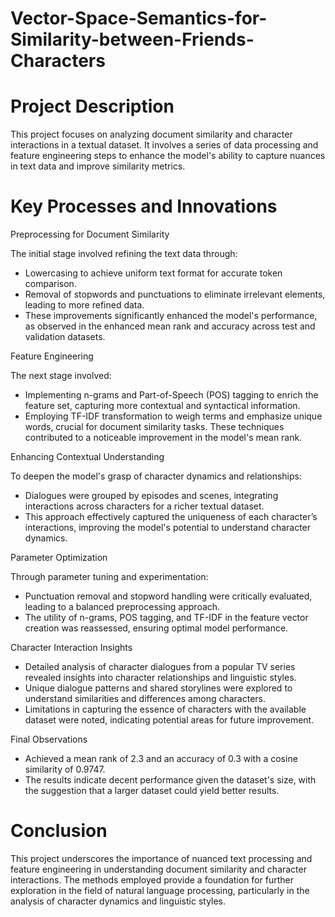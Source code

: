# Vector-Space-Semantics-for-Similarity-between-Friends-Characters

# Project Description
This project focuses on analyzing document similarity and character interactions in a textual dataset. It involves a series of data processing and feature engineering steps to enhance the model's ability to capture nuances in text data and improve similarity metrics.

# Key Processes and Innovations
Preprocessing for Document Similarity

The initial stage involved refining the text data through:

- Lowercasing to achieve uniform text format for accurate token comparison.
- Removal of stopwords and punctuations to eliminate irrelevant elements, leading to more refined data.
- These improvements significantly enhanced the model's performance, as observed in the enhanced mean rank and accuracy across test and validation datasets.

Feature Engineering

The next stage involved:

- Implementing n-grams and Part-of-Speech (POS) tagging to enrich the feature set, capturing more contextual and syntactical information.
- Employing TF-IDF transformation to weigh terms and emphasize unique words, crucial for document similarity tasks.
These techniques contributed to a noticeable improvement in the model's mean rank.

Enhancing Contextual Understanding

To deepen the model's grasp of character dynamics and relationships:

- Dialogues were grouped by episodes and scenes, integrating interactions across characters for a richer textual dataset.
- This approach effectively captured the uniqueness of each character’s interactions, improving the model's potential to understand character dynamics.

Parameter Optimization

Through parameter tuning and experimentation:

- Punctuation removal and stopword handling were critically evaluated, leading to a balanced preprocessing approach.
- The utility of n-grams, POS tagging, and TF-IDF in the feature vector creation was reassessed, ensuring optimal model performance.

Character Interaction Insights

- Detailed analysis of character dialogues from a popular TV series revealed insights into character relationships and linguistic styles.
- Unique dialogue patterns and shared storylines were explored to understand similarities and differences among characters.
- Limitations in capturing the essence of characters with the available dataset were noted, indicating potential areas for future improvement.

Final Observations

- Achieved a mean rank of 2.3 and an accuracy of 0.3 with a cosine similarity of 0.9747.
- The results indicate decent performance given the dataset's size, with the suggestion that a larger dataset could yield better results.

# Conclusion
This project underscores the importance of nuanced text processing and feature engineering in understanding document similarity and character interactions. The methods employed provide a foundation for further exploration in the field of natural language processing, particularly in the analysis of character dynamics and linguistic styles.
